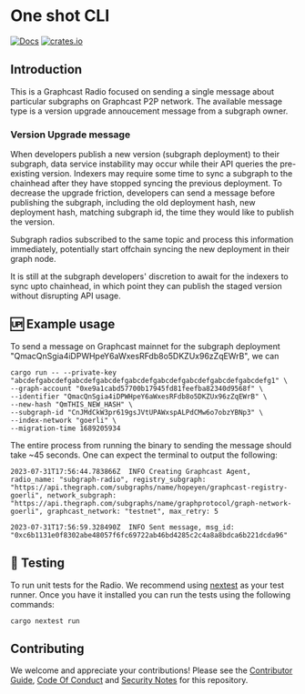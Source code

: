 # One shot CLI

[![Docs](https://img.shields.io/badge/docs-latest-brightgreen.svg)](https://docs.graphops.xyz/graphcast/radios/one-shot)
[![crates.io](https://img.shields.io/crates/v/one-shot-cli.svg)](https://crates.io/crates/one-shot-cli)

## Introduction

This is a Graphcast Radio focused on sending a single message about particular subgraphs on Graphcast P2P network. The available message type is a version upgrade annoucement message from a subgraph owner.

### Version Upgrade message

When developers publish a new version (subgraph deployment) to their subgraph, data service instability may occur while their API queries the pre-existing version. Indexers may require some time to sync a subgraph to the chainhead after they have stopped syncing the previous deployment. To decrease the upgrade friction, developers can send a message before publishing the subgraph, including the old deployment hash, new deployment hash, matching subgraph id, the time they would like to publish the version. 

Subgraph radios subscribed to the same topic and process this information immediately, potentially start offchain syncing the new deployment in their graph node. 

It is still at the subgraph developers' discretion to await for the indexers to sync upto chainhead, in which point they can publish the staged version without disrupting API usage.

## 🆙 Example usage

To send a message on Graphcast mainnet for the subgraph deployment "QmacQnSgia4iDPWHpeY6aWxesRFdb8o5DKZUx96zZqEWrB", we can 

```
cargo run -- --private-key "abcdefgabcdefgabcdefgabcdefgabcdefgabcdefgabcdefgabcdefgabcdefg1" \
--graph-account "0xe9a1cabd57700b17945fd81feefba82340d9568f" \
--identifier "QmacQnSgia4iDPWHpeY6aWxesRFdb8o5DKZUx96zZqEWrB" \
--new-hash "QmTHIS_NEW_HASH" \
--subgraph-id "CnJMdCkW3pr619gsJVtUPAWxspALPdCMw6o7obzYBNp3" \
--index-network "goerli" \
--migration-time 1689205934
```

The entire process from running the binary to sending the message should take ~45 seconds. One can expect the terminal to output the following:

```
2023-07-31T17:56:44.783866Z  INFO Creating Graphcast Agent, radio_name: "subgraph-radio", registry_subgraph: "https://api.thegraph.com/subgraphs/name/hopeyen/graphcast-registry-goerli", network_subgraph: "https://api.thegraph.com/subgraphs/name/graphprotocol/graph-network-goerli", graphcast_network: "testnet", max_retry: 5

2023-07-31T17:56:59.328490Z  INFO Sent message, msg_id: "0xc6b1131e0f8302abe48057f6fc69722ab46bd4285c2c4a8a8bdca6b221dcda96"
```


## 🧪 Testing

To run unit tests for the Radio. We recommend using [nextest](https://nexte.st/) as your test runner. Once you have it installed you can run the tests using the following commands:

```
cargo nextest run
```

## Contributing

We welcome and appreciate your contributions! Please see the [Contributor Guide](/CONTRIBUTING.md), [Code Of Conduct](/CODE_OF_CONDUCT.md) and [Security Notes](/SECURITY.md) for this repository.
